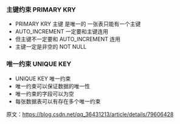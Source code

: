 ### 主键约束 PRIMARY KRY
- PRIMARY KRY 主键 是唯一的 一张表只能有一个主键
- AUTO_INCREMENT 一定要和主键连用
- 但主键不一定要和 AUTO_INCREMENT 连用
- 主键一定是非空的 NOT NULL

### 唯一约束 UNIQUE KEY
- UNIQUE KEY 唯一约束
- 唯一约束可以保证数据的唯一性
- 唯一约束的字段可以为空
- 每张数据表可以有存在多个唯一约束



原文：https://blog.csdn.net/qq_36431213/article/details/79606428
